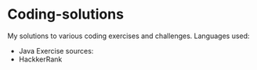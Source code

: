 # Coding-solutions
My solutions to various coding exercises and challenges.
Languages used:
  * Java
Exercise sources:
  * HackkerRank
